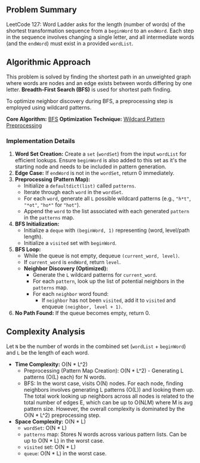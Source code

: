 ## Problem Summary

LeetCode 127: Word Ladder asks for the length (number of words) of the shortest transformation sequence from a `beginWord` to an `endWord`. Each step in the sequence involves changing a single letter, and all intermediate words (and the `endWord`) must exist in a provided `wordList`.

## Algorithmic Approach

This problem is solved by finding the shortest path in an unweighted graph where words are nodes and an edge exists between words differing by one letter. **Breadth-First Search (BFS)** is used for shortest path finding.

To optimize neighbor discovery during BFS, a preprocessing step is employed using wildcard patterns.

**Core Algorithm:** [BFS](../../document/algorithms/graph_search/bfs.md)
**Optimization Technique:** [Wildcard Pattern Preprocessing](../../document/techniques/graph/wildcard_pattern_neighbors.md)

### Implementation Details

1.  **Word Set Creation:** Create a `set` (`wordSet`) from the input `wordList` for efficient lookups. Ensure `beginWord` is also added to this set as it's the starting node and needs to be included in pattern generation.
2.  **Edge Case:** If `endWord` is not in the `wordSet`, return 0 immediately.
3.  **Preprocessing (Pattern Map):**
    *   Initialize a `defaultdict(list)` called `patterns`.
    *   Iterate through each `word` in the `wordSet`.
    *   For each `word`, generate all `L` possible wildcard patterns (e.g., `"h*t"`, `"*ot"`, `"ho*"` for `"hot"`).
    *   Append the `word` to the list associated with each generated `pattern` in the `patterns` map.
4.  **BFS Initialization:**
    *   Initialize a `deque` with `(beginWord, 1)` representing (word, level/path length).
    *   Initialize a `visited` set with `beginWord`.
5.  **BFS Loop:**
    *   While the queue is not empty, dequeue `(current_word, level)`.
    *   If `current_word` is `endWord`, return `level`.
    *   **Neighbor Discovery (Optimized):**
        *   Generate the `L` wildcard patterns for `current_word`.
        *   For each `pattern`, look up the list of potential neighbors in the `patterns` map.
        *   For each `neighbor` word found:
            *   If `neighbor` has not been `visited`, add it to `visited` and enqueue `(neighbor, level + 1)`.
6.  **No Path Found:** If the queue becomes empty, return 0.

## Complexity Analysis

Let `N` be the number of words in the combined set (`wordList` + `beginWord`) and `L` be the length of each word.

*   **Time Complexity:** O(N * L^2)
    *   Preprocessing (Pattern Map Creation): O(N * L^2) - Generating L patterns (O(L) each) for N words.
    *   BFS: In the worst case, visits O(N) nodes. For each node, finding neighbors involves generating L patterns (O(L)) and looking them up. The total work looking up neighbors across all nodes is related to the total number of edges E, which can be up to O(N*L*M) where M is avg pattern size. However, the overall complexity is dominated by the O(N * L^2) preprocessing step.
*   **Space Complexity:** O(N * L)
    *   `wordSet`: O(N * L)
    *   `patterns` map: Stores N words across various pattern lists. Can be up to O(N * L) in the worst case.
    *   `visited` set: O(N * L)
    *   `queue`: O(N * L) in the worst case. 
